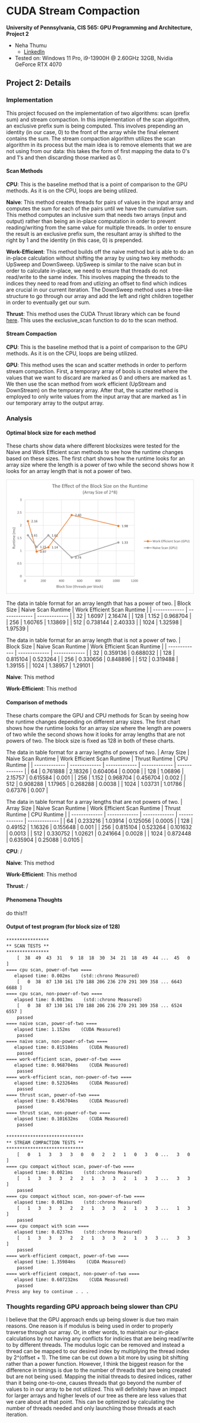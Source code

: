 CUDA Stream Compaction
======================

**University of Pennsylvania, CIS 565: GPU Programming and Architecture, Project 2**

* Neha Thumu
  * [LinkedIn](https://www.linkedin.com/in/neha-thumu/)
* Tested on: Windows 11 Pro, i9-13900H @ 2.60GHz 32GB, Nvidia GeForce RTX 4070

## Project 2: Details 

### Implementation
This project focused on the implementation of two algorithms: scan (prefix sum) and stream compaction. In this implementation of the scan algorithm, an exclusive prefix sum is being computed. This involves prepending an identity (in our case, 0) to the front of the array while the final element contains the sum. The stream compaction algorithm utilizes the scan algorithm in its process but the main idea is to remove elements that we are not using from our data: this takes the form of first mapping the data to 0's and 1's and then discarding those marked as 0. 

#### Scan Methods
**CPU**: This is the baseline method that is a point of comparison to the GPU methods. As it is on the CPU, loops are being utilized.

**Naive**: This method creates threads for pairs of values in the input array and computes the sum for each of the pairs until we have the cumulative sum. This method computes an inclusive sum that needs two arrays (input and output) rather than being an in-place computation in order to prevent reading/writing from the same value for multiple threads. In order to ensure the result is an exclusive prefix sum, the resultant array is shifted to the right by 1 and the identity (in this case, 0) is prepended.

**Work-Efficient**: This method builds off the naive method but is able to do an in-place calculation without shifting the array by using two key methods: UpSweep and DownSweep. UpSweep is similar to the naive scan but in order to calculate in-place, we need to ensure that threads do not read/write to the same index. This involves mapping the threads to the indices they need to read from and utlizing an offset to find which indices are crucial in our current iteration. The DownSweep method uses a tree-like structure to go through our array and add the left and right children together in order to eventually get our sum. 

**Thrust**: This method uses the CUDA Thrust library which can be found [here](https://nvidia.github.io/cccl/thrust/). This uses the exclusive_scan function to do to the scan method. 

#### Stream Compaction
**CPU**: This is the baseline method that is a point of comparison to the GPU methods. As it is on the CPU, loops are being utilized.

**GPU**: This method uses the scan and scatter methods in order to perform stream compaction. First, a temporary array of bools is created where the values that we want to discard are marked as 0 and others are marked as 1. We then use the scan method from work efficient (UpStream and DownStream) on the temporary array. After that, the scatter method is employed to only write values from the input array that are marked as 1 in our temporary array to the output array.

### Analysis
#### Optimal block size for each method
These charts show data where different blocksizes were tested for the Naive and Work Efficient scan methods to see how the runtime changes based on these sizes. The first chart shows how the runtime looks for an array size where the length is a power of two while the second shows how it looks for an array length that is not a power of two.

![blocksizevsruntime](https://github.com/thumun/Project2-Stream-Compaction/blob/main/img/blocksize_runtime_powtwo.png)

The data in table format for an array length that has a power of two.
| Block Size  | Naive Scan Runtime | Work Efficient Scan Runtime |
| ------------- | ------------- | ------------- |
| 32  | 1.6097 | 2.16474  |
| 128  | 1.152  | 0.968704  |
| 256  | 1.60765  | 1.13869  |
| 512  | 0.738144  | 2.40333  |
| 1024  | 1.32598 | 1.97539  |


The data in table format for an array length that is not a power of two.
| Block Size  | Naive Scan Runtime | Work Efficient Scan Runtime |
| ------------- | ------------- | ------------- |
| 32  | 0.359136 | 0.688032  |
| 128  | 0.815104  | 0.523264  |
| 256  | 0.330656  | 0.848896  |
| 512  | 0.319488  | 1.39155  |
| 1024  | 1.38957 | 1.29101  |

**Naive**: This method

**Work-Efficient**: This method  

#### Comparison of methods
These charts compare the GPU and CPU methods for Scan by seeing how the runtime changes depending on different array sizes. The first chart shows how the runtime looks for an array size where the length are powers of two while the second shows how it looks for array lengths that are not powers of two. The block size is fixed as 128 in both of these charts.


The data in table format for a array lengths of powers of two.
| Array Size  | Naive Scan Runtime | Work Efficient Scan Runtime | Thrust Runtime | CPU Runtime |
| ------------- | ------------- | ------------- | ------------- | ------------- |
| 64  | 0.761888 | 2.18326  | 0.604064 | 0.0008  |
| 128  | 1.06896  | 2.15757  | 0.615584  | 0.001  |
| 256  | 1.152  | 0.968704  | 0.456704  | 0.002 |
| 512  | 0.908288  | 1.17965  | 0.268288  | 0.0038  |
| 1024  | 1.03731 | 1.01786  | 0.67376  | 0.007  |


The data in table format for a array lengths that are not powers of two.
| Array Size  | Naive Scan Runtime | Work Efficient Scan Runtime | Thrust Runtime | CPU Runtime |
| ------------- | ------------- | ------------- | ------------- | ------------- |
| 64  | 0.233216 | 1.03914  | 0.125056  | 0.0005  |
| 128  | 0.49152  | 1.16326  | 0.155648 | 0.001  |
| 256  | 0.815104  | 0.523264  | 0.101632  | 0.0013  |
| 512  | 0.330752  | 1.02621  | 0.241664  | 0.0028  |
| 1024  | 0.872448 | 0.635904  | 0.25088  | 0.0105  |

**CPU**: /

**Naive**: This method

**Work-Efficient**: This method  

**Thrust**: /

#### Phenomena Thoughts
do this!!!

#### Output of test program (for block size of 128)
```
****************
** SCAN TESTS **
****************
    [  38  49  43  31   9  18  18  30  34  21  18  49  44 ...  45   0 ]
==== cpu scan, power-of-two ====
   elapsed time: 0.002ms    (std::chrono Measured)
    [   0  38  87 130 161 170 188 206 236 270 291 309 358 ... 6643 6688 ]
==== cpu scan, non-power-of-two ====
   elapsed time: 0.0013ms    (std::chrono Measured)
    [   0  38  87 130 161 170 188 206 236 270 291 309 358 ... 6524 6557 ]
    passed
==== naive scan, power-of-two ====
   elapsed time: 1.152ms    (CUDA Measured)
    passed
==== naive scan, non-power-of-two ====
   elapsed time: 0.815104ms    (CUDA Measured)
    passed
==== work-efficient scan, power-of-two ====
   elapsed time: 0.968704ms    (CUDA Measured)
    passed
==== work-efficient scan, non-power-of-two ====
   elapsed time: 0.523264ms    (CUDA Measured)
    passed
==== thrust scan, power-of-two ====
   elapsed time: 0.456704ms    (CUDA Measured)
    passed
==== thrust scan, non-power-of-two ====
   elapsed time: 0.101632ms    (CUDA Measured)
    passed

*****************************
** STREAM COMPACTION TESTS **
*****************************
    [   0   1   3   3   3   0   0   2   2   1   0   3   0 ...   3   0 ]
==== cpu compact without scan, power-of-two ====
   elapsed time: 0.0021ms    (std::chrono Measured)
    [   1   3   3   3   2   2   1   3   3   2   1   3   3 ...   3   3 ]
    passed
==== cpu compact without scan, non-power-of-two ====
   elapsed time: 0.0012ms    (std::chrono Measured)
    [   1   3   3   3   2   2   1   3   3   2   1   3   3 ...   1   3 ]
    passed
==== cpu compact with scan ====
   elapsed time: 0.0237ms    (std::chrono Measured)
    [   1   3   3   3   2   2   1   3   3   2   1   3   3 ...   3   3 ]
    passed
==== work-efficient compact, power-of-two ====
   elapsed time: 1.35984ms    (CUDA Measured)
    passed
==== work-efficient compact, non-power-of-two ====
   elapsed time: 0.607232ms    (CUDA Measured)
    passed
Press any key to continue . . .
```

### Thoughts regarding GPU approach being slower than CPU
I believe that the GPU approach ends up being slower is due two main reasons. One reason is if modulus is being used in order to properly traverse through our array. Or, in other words, to maintain our in-place calculations by not having any conflicts for indicies that are being read/write to by different threads. The modulus logic can be removed and instead a thread can be mapped to our desired index by multiplying the thread index by 2^(offset + 1). The time can be cut down a bit more by using bit shifting rather than a power function. However, I think the biggest reason for the difference in timings is due to the number of threads that are being created but are not being used. Mapping the initial threads to desired indices, rather than it being one-to-one, causes threads that go beyond the number of values to in our array to be not utilized. This will definitely have an impact for larger arrays and higher levels of our tree as there are less values that we care about at that point. This can be optimized by calculating the number of threads needed and only launchiing those threads at each iteration.
